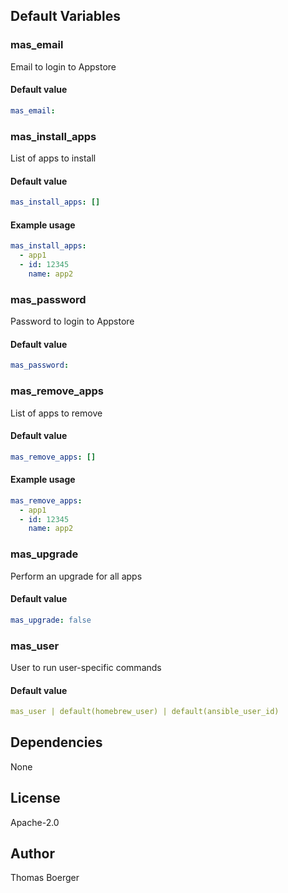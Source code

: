 
## Default Variables

### mas_email

Email to login to Appstore

#### Default value

```yaml
mas_email:
```

### mas_install_apps

List of apps to install

#### Default value

```yaml
mas_install_apps: []
```

#### Example usage

```yaml
mas_install_apps:
  - app1
  - id: 12345
    name: app2
```

### mas_password

Password to login to Appstore

#### Default value

```yaml
mas_password:
```

### mas_remove_apps

List of apps to remove

#### Default value

```yaml
mas_remove_apps: []
```

#### Example usage

```yaml
mas_remove_apps:
  - app1
  - id: 12345
    name: app2
```

### mas_upgrade

Perform an upgrade for all apps

#### Default value

```yaml
mas_upgrade: false
```

### mas_user

User to run user-specific commands

#### Default value

```yaml
mas_user | default(homebrew_user) | default(ansible_user_id)
```
## Dependencies

None

## License

Apache-2.0

## Author

Thomas Boerger
